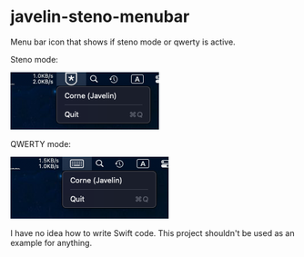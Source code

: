 # javelin-steno-menubar

Menu bar icon that shows if steno mode or qwerty is active.

Steno mode:

![Steno Mode Screenshot](Screenshots/steno.png)

QWERTY mode:

![QWERTY Mode Screenshot](Screenshots/qwerty.png)

I have no idea how to write Swift code. This project shouldn't be used as an example for anything.
